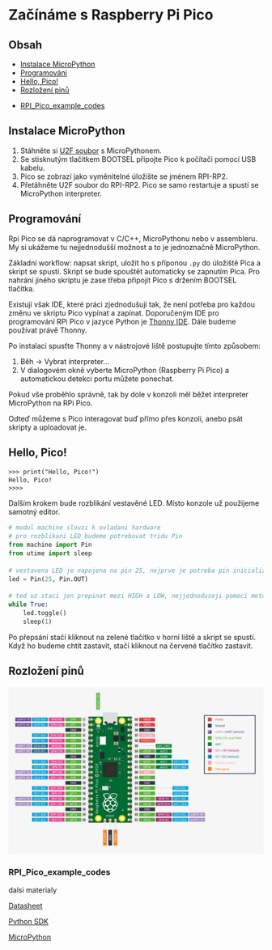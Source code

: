 
# Začínáme s Raspberry Pi Pico

## Obsah

* [Instalace MicroPython](#instalace-micropython)
* [Programování](#programov-n-)
* [Hello, Pico!](#hello--pico-)
* [Rozložení pinů](#rozlo-en--pin-)
+ [RPI_Pico_example_codes](#rpi-pico-example-codes)

## Instalace MicroPython

1.	Stáhněte si [U2F soubor](https://micropython.org/download/rp2-pico/rp2-pico-latest.uf2) s MicroPythonem.
2.	Se stisknutým tlačítkem BOOTSEL připojte Pico k počítači pomocí USB kabelu.
3.	Pico se zobrazí jako vyměnitelné úložište se jménem RPI-RP2.
4.	Přetáhněte U2F soubor do RPI-RP2. Pico se samo restartuje a spustí se MicroPython interpreter.

## Programování

Rpi Pico se dá naprogramovat v C/C++, MicroPythonu nebo v assembleru. My si ukážeme tu nejjednodušší možnost a to je jednoznačně MicroPython.

Základní workflow: napsat skript, uložit ho s příponou `.py` do úložiště Pica a skript se spustí. Skript se bude spouštět automaticky se zapnutím Pica. Pro nahrání jiného skriptu je zase třeba připojit Pico s držením BOOTSEL tlačítka.

Existují však IDE, které práci zjednodušují tak, že není potřeba pro každou změnu ve skriptu Pico vypínat a zapínat. Doporučeným IDE pro programování RPi Pico v jazyce Python je [Thonny IDE](https://thonny.org/). Dále budeme používat právě Thonny.


Po instalaci spusťte Thonny a v nástrojové liště postupujte tímto způsobem:

1.	Běh -> Vybrat interpreter…
2.	V dialogovém okně vyberte MicroPython (Raspberry Pi Pico) a automatickou detekci portu můžete ponechat.

Pokud vše proběhlo správně, tak by dole v konzoli měl běžet interpreter MicroPython na RPi Pico.

Odteď můžeme s Pico interagovat buď přímo přes konzoli, anebo psát skripty a uploadovat je.


## Hello, Pico!

```
>>> print("Hello, Pico!")
Hello, Pico!
>>>>
```

Dalším krokem bude rozblikání vestavěné LED. Místo konzole už použijeme samotný editor.

```python
# modul machine slouzi k ovladani hardware
# pro rozblikani LED budeme potrebovat tridu Pin
from machine import Pin
from utime import sleep

# vestavena LED je napojena na pin 25, nejprve je potreba pin inicializovat
led = Pin(25, Pin.OUT)

# ted uz staci jen prepinat mezi HIGH a LOW, nejjednoduseji pomoci metody toggle()
while True:
    led.toggle()
    sleep(1)
```

Po přepsání stačí kliknout na zelené tlačítko v horní liště a skript se spustí. Když ho budeme chtít zastavit, stačí kliknout na červené tlačítko zastavit.

## Rozložení pinů

![RPi pico pin layout](images/pico_layout.png)

### RPI_Pico_example_codes
dalsi materialy

[Datasheet](https://datasheets.raspberrypi.org/pico/pico-datasheet.pdf)

[Python SDK](https://datasheets.raspberrypi.org/pico/raspberry-pi-pico-python-sdk.pdf)

[MicroPython](https://micropython.org/)
